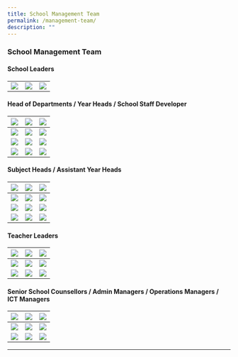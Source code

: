 ```yaml
---
title: School Management Team
permalink: /management-team/
description: ""
---
```

### School Management Team

#### School Leaders

<table>
  <tbody><tr><td><img src="/images/School%20Management%20Team/Jin%20Sebastian.jpg">
		</td><td><img src="/images/School%20Management%20Team/Chen%20Fook%20Pang.jpg">
		</td><td><img src="/images/School%20Management%20Team/Meyyappan%20Nadarajan%20Thevar.jpg"></td></tr>
</tbody></table>

#### Head of Departments /&nbsp;Year Heads / School Staff Developer

|![](/images/School%20Management%20Team/Faith%20Wong%20Yeo%20Sok%20Yee.jpg)|![](/images/School%20Management%20Team/Teo%20Wei%20Ping%20Sabrina.jpg)|![](/images/School%20Management%20Team/Azrina%20Md%20Salleh.jpg)|
| -------- | -------- | -------- |
|![](/images/School%20Management%20Team/Christopher%20Tan%20Swan%20Kiat.jpg)|![](/images/School%20Management%20Team/Koh%20Poh%20Ling.jpg)|![](/images/School%20Management%20Team/Liam%20Hsiao%20Wen.jpg)|
|![](/images/School%20Management%20Team/Goh%20Sze%20Wei.jpg)|![](/images/School%20Management%20Team/Michelle%20Ong.jpg)|![](/images/School%20Management%20Team/Ng%20He%20Li.jpg)|
|![](/images/School%20Management%20Team/Mr%20Tay%20Ming%20Yang.png)|![](/images/School%20Management%20Team/Lum%20Cindy.jpg)|![](/images/School%20Management%20Team/KP_blank.jpg)|

#### Subject Heads / Assistant Year Heads

|![](/images/School%20Management%20Team/Kwek%20Cher%20Wei%20Dennis.jpg)|![](/images/School%20Management%20Team/Koh%20Sien%20Kok%20Dennis.jpg)|![](/images/School%20Management%20Team/Fu%20Shin%20Hui.jpg)|
| -------- | -------- | -------- |
|![](/images/School%20Management%20Team/Guo%20Kaiqi%20Jenny.jpg)|![](/images/School%20Management%20Team/Kng%20Zhiying.jpg)|![](/images/School%20Management%20Team/Kamal%20Jupri.jpg)|
|![](/images/School%20Management%20Team/Vincent%20Wong.jpg)|![](/images/School%20Management%20Team/Adrial%20Tan%20Chong%20Jin.jpg)|![](/images/School%20Management%20Team/Ong%20Rui%20Yun%20Jean.jpg)|
|![](/images/School%20Management%20Team/Heng%20Tze%20Wei.jpg)|![](/images/School%20Management%20Team/Teo%20Zhi%20Hui%20Geraldine.jpg)|![](/images/School%20Management%20Team/KP_blank.jpg)|

#### Teacher Leaders

|![](/images/School%20Management%20Team/kok%20chuan%20tin.jpg)|![](/images/School%20Management%20Team/yogeswari%20selvaraja.jpg)|![](/images/School%20Management%20Team/you%20chang%20ying.jpg)|
| -------- | -------- | -------- |
|![](/images/School%20Management%20Team/tengku%20norita.jpg)|![](/images/School%20Management%20Team/hasrita%20hosnin.jpg)|![](/images/School%20Management%20Team/tay%20weng%20heng%20adrian.jpg)|
|![](/images/School%20Management%20Team/KP_blank.jpg)|![](/images/School%20Management%20Team/danapal%20kumar.jpg)|![](/images/School%20Management%20Team/KP_blank.jpg)|


#### Senior School Counsellors / Admin Managers / Operations Managers / ICT Managers

|![](/images/School%20Management%20Team/jade%20chee%20gek%20chin.jpg)|![](/images/School%20Management%20Team/thahira%20thasnim%20hajamaideen.jpg)|![](/images/School%20Management%20Team/susan%20lim%20gim%20peng.jpg)|
| -------- | -------- | -------- |
|![](/images/School%20Management%20Team/mahadevan%20jaya.jpg)|![](/images/School%20Management%20Team/ho%20pak%20heng%20ray.jpg)|![](/images/School%20Management%20Team/lim%20lye%20hock.jpg)|
|![](/images/School%20Management%20Team/Sng%20Kok%20Lam.jpg)|![](/images/School%20Management%20Team/Muhammad%20Imran%20Samat.jpg)|![](/images/School%20Management%20Team/KP_blank.jpg)|

<hr>